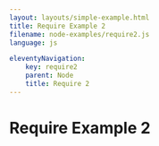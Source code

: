 ```yaml
---
layout: layouts/simple-example.html
title: Require Example 2
filename: node-examples/require2.js
language: js

eleventyNavigation:
    key: require2
    parent: Node
    title: Require 2
---
```

# Require Example 2